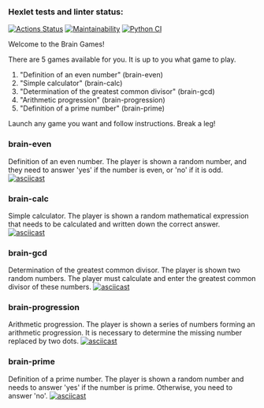 
### Hexlet tests and linter status:
[![Actions Status](https://github.com/zenvener/python-project-lvl1/workflows/hexlet-check/badge.svg)](https://github.com/zenvener/python-project-lvl1/actions)
[![Maintainability](https://api.codeclimate.com/v1/badges/a99a88d28ad37a79dbf6/maintainability)](https://codeclimate.com/github/zenvener/python-project-lvl1)
[![Python CI](https://github.com/zenvener/python-project-lvl1/workflows/Python%20CI/badge.svg)](https://github.com/zenvener/python-project-lvl1/actions)

Welcome to the Brain Games!

There are 5 games available for you. It is up to you what game to play.
1. "Definition of an even number" (brain-even)
2. "Simple calculator" (brain-calc)
3. "Determination of the greatest common divisor" (brain-gcd)
4. "Arithmetic progression" (brain-progression)
5. "Definition of a prime number" (brain-prime)

Launch any game you want and follow instructions. Break a leg!

### brain-even
Definition of an even number. The player is shown a random number, and they need to answer 'yes' if the number is even, or 'no' if it is odd.
[![asciicast](https://asciinema.org/a/LKdT54Ak6NoBmofjt5fdyfBKy.svg)](https://asciinema.org/a/LKdT54Ak6NoBmofjt5fdyfBKy)

### brain-calc
Simple calculator. The player is shown a random mathematical expression that needs to be calculated and written down the correct answer.
[![asciicast](https://asciinema.org/a/qpXoFC6LPZ6CGioAtVXRNOISw.svg)](https://asciinema.org/a/qpXoFC6LPZ6CGioAtVXRNOISw)

### brain-gcd
Determination of the greatest common divisor. The player is shown two random numbers. The player must calculate and enter the greatest common divisor of these numbers.
[![asciicast](https://asciinema.org/a/KpHaCEf0J2SBWR8cYJoCP92f9.svg)](https://asciinema.org/a/KpHaCEf0J2SBWR8cYJoCP92f9)

### brain-progression
Arithmetic progression. The player is shown a series of numbers forming an arithmetic progression. It is necessary to determine the missing number replaced by two dots.
[![asciicast](https://asciinema.org/a/VowST5DW8PI77NRy96mmJgjrd.svg)](https://asciinema.org/a/VowST5DW8PI77NRy96mmJgjrd)

### brain-prime
Definition of a prime number. The player is shown a random number and needs to answer 'yes' if the number is prime. Otherwise, you need to answer 'no'.
[![asciicast](https://asciinema.org/a/WLnznf1EljdD0GxGkt7kjpzV2.svg)](https://asciinema.org/a/WLnznf1EljdD0GxGkt7kjpzV2)
